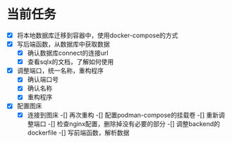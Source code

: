 # 当前任务
-[x] 将本地数据库迁移到容器中，使用docker-compose的方式
-[x] 写后端函数，从数据库中获取数据
  -[x] 确认数据库connect的连接url
  -[x] 查看sqlx的文档，了解如何使用
-[x] 调整端口，统一名称，重构程序
  -[x] 确认端口号
  -[x] 确认名称
  -[x] 重构程序
-[x] 配置图床
  -[x] 连接到图床
-[] 再次重构
  -[] 配置podman-compose的挂载卷
  -[] 重新调整端口
  -[] 检查nginx配置，删除掉没有必要的部分
  -[] 调整backend的dockerfile
-[] 写前端函数，解析数据
